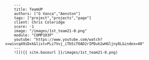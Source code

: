 
        ---
        title: TeamUP
        authors: ["G Vanca","Aenston"]
        tags: ["project","projects","page"]
        client: Chris Coleridge
        score: -1
        image: "/images/1st_team21-0.png"
        module: "COMP103P"
        youtube: "https://www.youtube.com/watch?v=wivcq49iDxk&list=PLz7Vvj_iTb5iTOAD2rIPDuk2wHGljny8L&index=40"
        ---
        ![]({{ site.baseurl }}/images/1st_team21-0.png)
